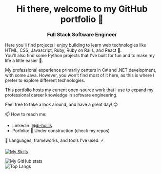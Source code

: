 <h1 style="text-align: center;">Hi there, welcome to my GitHub portfolio 👋</h1>
<h3 style="text-align: center;">Full Stack Software Engineer</h3>

Here you'll find projects I enjoy building to learn web technologies like HTML, CSS, Javascript, Ruby, Ruby on Rails, and React 🚀.  
You'll also find some Python projects that I've built for fun and to make my life a little easier 🎉.

My professional experience primarily centers in C# and .NET development, with some Java. However, you won't find most of it here, as this is where I prefer to explore different technologies.  

This portfolio hosts my current open-source work that I use to expand my professional career knowledge in software engineering.  

Feel free to take a look around, and have a great day! 😊  

📫 How to reach me:
- Linkedin: [@jb-hollis](https://www.linkedin.com/in/jb-hollis/)  
- Porfolio: 🚧 Under construction (check my repos)  

🔧 Languages, frameworks, and tools I've used: ⚡  
  
[![My Skills](https://skillicons.dev/icons?i=androidstudio,atom,aws,azure,c,cs,css,django,docker,dotnet,git,github,gradle,html,idea,java,js,kotlin,lua,mysql,postgres,py,rabbitmq,react,ruby,rails,selenium,visualstudio,vscode)](https://skillicons.dev)  

![My GitHub stats](https://github-readme-stats.vercel.app/api?username=jacob-hollis&show_icons=true&theme=blueberry)  
![Top Langs](https://github-readme-stats.vercel.app/api/top-langs/?username=jacob-hollis&layout=compact&theme=blueberry)
